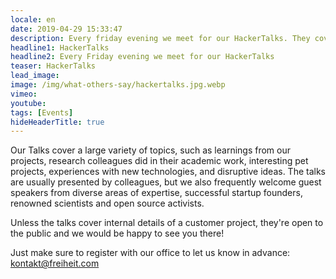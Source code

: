 ```yaml
---
locale: en
date: 2019-04-29 15:33:47
description: Every friday evening we meet for our HackerTalks. They cover a large variety of topics. 
headline1: HackerTalks
headline2: Every Friday evening we meet for our HackerTalks
teaser: HackerTalks
lead_image:
image: /img/what-others-say/hackertalks.jpg.webp
vimeo: 
youtube:
tags: [Events]
hideHeaderTitle: true
---
```


Our Talks cover a large variety
of topics, such as learnings from our projects, research colleagues
did in their academic work, interesting pet projects, experiences with
new technologies, and disruptive ideas. The talks are usually
presented by colleagues, but we also frequently welcome guest speakers
from diverse areas of expertise, successful startup founders, renowned
scientists and open source activists.

Unless the talks cover internal details of a customer project, they're
open to the public and we would be happy to see you there!

Just make sure to register with our office to let us know in advance:
<a href="mailto:kontakt@freiheit.com?subject=Registration%20for%20the%20Hackertalk&body=Dear%20office,%20I%20hereby%20register%20for%20the%20Hackertalk%20on%20dd.mm.yyyy.">kontakt@freiheit.com</a>



